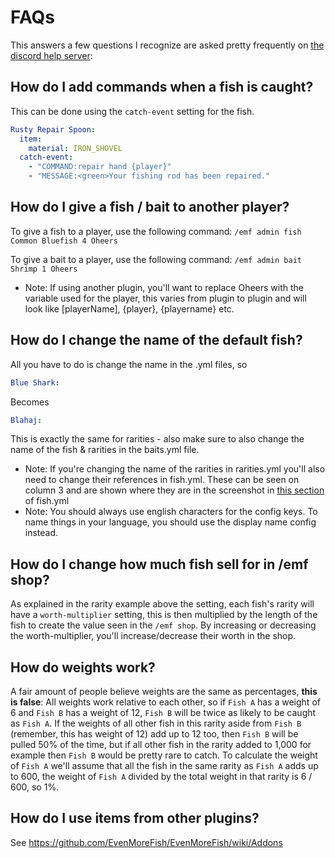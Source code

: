 # FAQs

This answers a few questions I recognize are asked pretty frequently on [the discord help server](https://discord.gg/9fRbqWTnHS):

## How do I add commands when a fish is caught?

This can be done using the `catch-event` setting for the fish.
```yml
Rusty Repair Spoon:
  item:
    material: IRON_SHOVEL
  catch-event:
    - "COMMAND:repair hand {player}"
    - "MESSAGE:<green>Your fishing rod has been repaired."
```

## How do I give a fish / bait to another player?

To give a fish to a player, use the following command:
`/emf admin fish Common Bluefish 4 Oheers`

To give a bait to a player, use the following command:
`/emf admin bait Shrimp 1 Oheers`

- Note: If using another plugin, you'll want to replace Oheers with the variable used for the player, this varies from plugin to plugin and will look like [playerName], {player}, {playername} etc.

## How do I change the name of the default fish?

All you have to do is change the name in the .yml files, so

```yml
Blue Shark:
```
Becomes
```yml
Blahaj: 
```
This is exactly the same for rarities - also make sure to also change the name of the fish & rarities in the baits.yml file.
- Note: If you're changing the name of the rarities in rarities.yml you'll also need to change their references in fish.yml. These can be seen on column 3 and are shown where they are in the screenshot in [this section](https://github.com/EvenMoreFish/EvenMoreFish/wiki/Fish.yml#creating-fish) of fish.yml
- Note: You should always use english characters for the config keys. To name things in your language, you should use the display name config instead.

## How do I change how much fish sell for in /emf shop?

As explained in the rarity example above the setting, each fish's rarity will have a `worth-multiplier` setting, this is then multiplied by the length of the fish to create the value seen in the `/emf shop`. By increasing or decreasing the worth-multiplier, you'll increase/decrease their worth in the shop.

## How do weights work?

A fair amount of people believe weights are the same as percentages, **this is false**: All weights work relative to each other, so if `Fish A` has a weight of 6 and `Fish B` has a weight of 12, `Fish B` will be twice as likely to be caught as `Fish A`. If the weights of all other fish in this rarity aside from `Fish B` (remember, this has weight of 12) add up to 12 too, then `Fish B` will be pulled 50% of the time, but if all other fish in the rarity added to 1,000 for example then `Fish B` would be pretty rare to catch. To calculate the weight of `Fish A` we'll assume that all the fish in the same rarity as `Fish A` adds up to 600, the weight of `Fish A` divided by the total weight in that rarity is 6 / 600, so 1%.

## How do I use items from other plugins?

See https://github.com/EvenMoreFish/EvenMoreFish/wiki/Addons